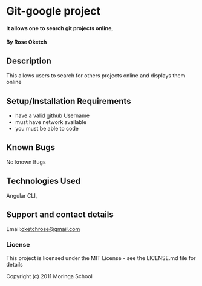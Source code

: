 # Git-google project

#### It allows one to search git projects online,

#### By **Rose Oketch**

## Description
This allows users to search for others projects online and displays them online

## Setup/Installation Requirements
* have a valid github Username
* must have network available
* you must be able to code

## Known Bugs
No known Bugs
## Technologies Used
Angular CLI,

## Support and contact details
Email:oketchrose@gmail.com

### License
This project is licensed under the MIT License - see the LICENSE.md file for details

Copyright (c) 2011 Moringa School
